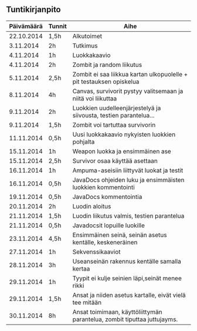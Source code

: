 ## Tuntikirjanpito

Päivämäärä | Tunnit | Aihe
-----------|--------|-----
22.10.2014 | 1,5h | Alkutoimet
3.11.2014 | 2h | Tutkimus
4.11.2014 | 1h | Luokkakaavio
4.11.2014 | 2h | Zombit ja random liikutus
5.11.2014 | 2,5h | Zombit ei saa liikkua kartan ulkopuolelle + pit testauksen opiskelua
8.11.2014 | 4h | Canvas, survivorit pystyy valitsemaan ja niitä voi liikuttaa
9.11.2014 | 2h | Luokkien uudelleenjärjestelyä ja siivousta, testien parantelua...
9.11.2014 | 1,5h | Zombit voi tartuttaa survivorin
11.11.2014 | 0,5h | Uusi luokkakaavio nykyisten luokkien pohjalta
15.11.2014 | 1h | Weapon luokka ja ensimmäinen ase
15.11.2014 | 2,5h | Survivor osaa käyttää asettaan
16.11.2014 | 1h | Ampuma-aseisiin liittyvät luokat ja testit
16.11.2014 | 0,5h | JavaDocs ohjeiden luku ja ensimmäisten luokkien kommentointi
19.11.2014 | 0,5h | JavaDocs kommentointia
20.11.2014 | 2h | Luodin aloitus
21.11.2014 | 1,5h | Luodin liikutus valmis, testien parantelua
21.11.2014 | 0,5h | Javadocsit lopuille luokille
23.11.2014 | 4,5h | Ensimmäinen seinä, seinän asetus kentälle, keskeneräinen
27.11.2014 | 1h | Sekvenssikaaviot
28.11.2014 | 3h | Useanseinän rakennus kentälle samalla kertaa
29.11.2014 | 1h | Tyypit ei kulje seinien läpi,seinät menee rikki
29.11.2014 | 1,5h | Ansat ja niiden asetus kartalle, eivät vielä tee mitään
30.11.2014 | 8h | Ansat toimimaan, käyttöliittymän parantelua, zombit tiputtaa juttujayms.